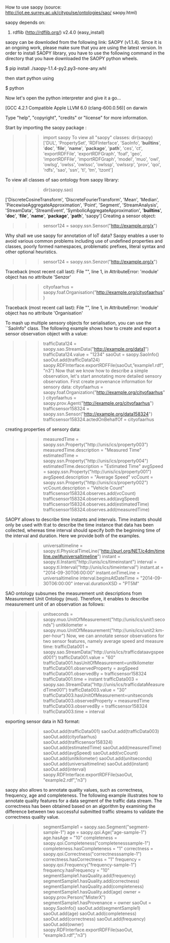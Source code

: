 # 
How to use saopy (source: http://iot.ee.surrey.ac.uk/citypulse/ontologies/sao/
saopy.html)

saopy depends on:

1. rdflib (http://rdflib.org/) v2.4.0 (easy_install)

saopy can be downloded from the following link: SAOPY (v1.1.4). Since it is an ongoing
work, please make sure that you are using the latest version. In order to install SAOPY
library, you have to use the following command in the directory that you have downloaded
the SAOPY python wheels.

$ pip install ./saopy-1.1.4-py2.py3-none-any.whl

then start python using

$ python

Now let's open the python interpreter and give it a go...

[GCC 4.2.1 Compatible Apple LLVM 6.0 (clang-600.0.56)] on darwin

Type "help", "copyright", "credits" or "license" for more
information.

Start by importing the saopy package :
>>> import saopy
To view all "saopy" classes:
>>> dir(saopy)
['DUL', 'PropertySet', 'RDFInterface', 'SaoInfo',
'__builtins__', '__doc__', '__file__', '__name__',
'__package__', '__path__', 'ces', 'ct', 'exportRDFFile',
'exportRDFGraph', 'foaf', 'geo', 'importRDFFile',
'importRDFGraph', 'model', 'muo', 'owl', 'owlsg', 'owlss',
'owlssc', 'owlssp', 'owlssrp', 'prov', 'qoi', 'rdfs', 'sao',
'ssn', 'tl', 'tm', 'tzont']

To view all classes of sao ontology from saopy library:
>>> dir(saopy.sao)

['DiscreteCosineTransform', 'DiscreteFourierTransform',
'Mean', 'Median', 'PiecewiseAggregateApproximation', 'Point',
'Segment', 'StreamAnalysis', 'StreamData', 'StreamEvent',
'SymbolicAggregateApproximation', '__builtins__', '__doc__',
'__file__', '__name__', '__package__', '__path__', 'saopy']
Creating a sensor object:
>>> sensor124 = saopy.ssn.Sensor("http://example.org/x")

Why shall we use saopy for annotation of IoT data? Saopy enables a user to avoid various
common problems including use of undefined properties and classes, poorly formed
namespaces, problematic prefixes, literal syntax and other optional heuristics.

>>> sensor124 = saopy.ssn.Senzor("http://example.org/x")

Traceback (most recent call last):
File "", line 1, in
AttributeError: 'module' object has no attribute 'Senzor'

>>> cityofaarhus = saopy.foaf.Organisation("http://example.org/cityofaarhus")

Traceback (most recent call last):
File "", line 1, in
AttributeError: 'module' object has no attribute
'Organisation'

To mash up multiple sensory objects for serialisation, you can use the ``SaoInfo" class. The
following example shows how to create and export a sensor observation object with a value:

>>> trafficData124 = saopy.sao.StreamData("http://example.org/data1")
>>> trafficData124.value = "1234"
>>> saoOut = saopy.SaoInfo()
>>> saoOut.add(trafficData124)
>>> saopy.RDFInterface.exportRDFFile(saoOut,”example1.rdf”,"n3")
Now that we know how to describe a simple observation, let's start annotating more detailed
sensory observation. First create provenance information for sensory data:
>>> cityofaarhus = saopy.foaf.Organization("http://example.org/cityofaarhus")
>>> cityofaarhus = saopy.prov.Agent("http://example.org/cityofaarhus")
>>> trafficsensor158324 = saopy.ssn.Sensor("http://example.org/data158324")
>>> trafficsensor158324.actedOnBehalfOf = cityofaarhus

creating properties of sensory data:

>>> measuredTime = saopy.ssn.Property("http://unis/ics/property003")
>>> measuredTime.description = "Measured Time"
>>> estimatedTime = saopy.ssn.Property("http://unis/ics/property004")
>>> estimatedTime.description = "Estimated Time"
>>> avgSpeed = saopy.ssn.Property("http://unis/ics/property001")
>>> avgSpeed.description = "Average Speed"
>>> vcCount = saopy.ssn.Property("http://unis/ics/property002")
>>> vcCount.description = "Vehicle Count"
>>> trafficsensor158324.observes.add(vcCount)
>>> trafficsensor158324.observes.add(avgSpeed)
>>> trafficsensor158324.observes.add(estimatedTime)
>>> trafficsensor158324.observes.add(measuredTime)

SAOPY allows to describe time instants and intervals. Time instants should only be used
with tl:at to describe the time instance that data has been collected, whereas time interval
should specify both the beginning time of the interval and duration. Here we provide both of
the examples.
>>> universaltimeline = saopy.tl.PhysicalTimeLine("http://purl.org/NET/c4dm/timeline.owl#universaltimeline")
>>> instant = saopy.tl.Instant("http://unis/ics/timeinstant")
>>> interval = saopy.tl.Interval("http://unis/ics/timeinterval")
>>> instant.at = "2014-09-30T06:00:00"
>>> instant.onTimeLine = universaltimeline
>>> interval.beginsAtDateTime = "2014-09-30T06:00:00"
>>> interval.durationXSD = "PT5M"

SAO ontology subsumes the measurement unit descriptions from Measurement Unit
Ontology (muo). Therefore, it enables to describe measurement unit of an observation as
follows:
>>> unitseconds = saopy.muo.UnitOfMeasurement("http://unis/ics/unit1:seconds")
>>> unitkilometer = saopy.muo.UnitOfMeasurement("http://unis/ics/unit2:km-per-hour")
Now, we can annotate sensor observations for two sensor features, namely average speed and
measure time:
>>> trafficData001 = saopy.sao.StreamData("http://unis/ics/trafficdataavgspeed001")
>>> trafficData001.value = "60"
>>> trafficData001.hasUnitOfMeasurement=unitkilometer
>>> trafficData001.observedProperty = avgSpeed
>>> trafficData001.observedBy = trafficsensor158324
>>> trafficData001.time = instant
>>> trafficData003 = saopy.sao.StreamData("http://unis/ics/trafficdataMeasuredTime001")
>>> trafficData003.value = "30"
>>> trafficData003.hasUnitOfMeasurement=unitseconds
>>> trafficData003.observedProperty = measuredTime
>>> trafficData003.observedBy = trafficsensor158324
>>> trafficData003.time = interval

exporting sensor data in N3 format:
>>> saoOut.add(trafficData001)
>>> saoOut.add(trafficData003)
>>> saoOut.add(cityofaarhus)
>>> saoOut.add(trafficsensor158324)
>>> saoOut.add(estimatedTime)
>>> saoOut.add(measuredTime)
>>> saoOut.add(avgSpeed)
>>> saoOut.add(vcCount)
>>> saoOut.add(unitkilometer)
>>> saoOut.add(unitseconds)
>>> saoOut.add(universaltimeline)
>>> saoOut.add(instant)
>>> saoOut.add(interval)
>>> saopy.RDFInterface.exportRDFFile(saoOut, "example2.rdf","n3")

saopy also allows to annotate quality values, such as correctness, frequency, age and
completeness. The following example illustrates how to annotate quality features for a data
segment of the traffic data stream. The correctness has been obtained based on an algorithm
by examining the difference between two successful submitted traffic streams to validate the
correctness quality value.

>>> segmentSample1 = saopy.sao.Segment("segment-sample-1")
>>> age = saopy.qoi.Age("age-sample-1")
>>> age.hasAge = "10"
>>> completeness = saopy.qoi.Completeness("completenesssample-1")
>>> completeness.hasCompleteness = "1"
>>> correctness = saopy.qoi.Correctness("correctnesssample-1")
>>> correctness.hasCorrectness = "1"
>>> frequency = saopy.qoi.Frequency("frequency-sample-1")
>>> frequency.hasFrequency = "10"
>>> segmentSample1.hasQuality.add(frequency)
>>> segmentSample1.hasQuality.add(correctness)
>>> segmentSample1.hasQuality.add(completeness)
>>> segmentSample1.hasQuality.add(age)
>>> owner = saopy.prov.Person("MisterX")
>>> segmentSample1.hasProvenance = owner
>>> saoOut = saopy.SaoInfo()
>>> saoOut.add(segmentSample1)
>>> saoOut.add(age)
>>> saoOut.add(completeness)
>>> saoOut.add(correctness)
>>> saoOut.add(frequency)
>>> saoOut.add(owner)
>>> saopy.RDFInterface.exportRDFFile(saoOut, "example3.rdf","n3")
